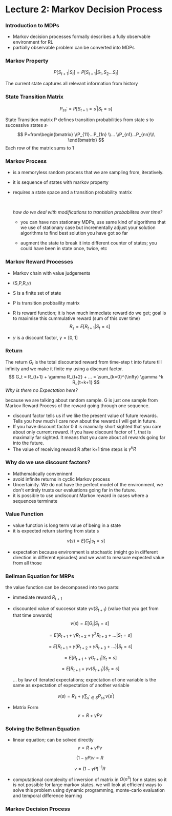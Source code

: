 #  Lecture 2: Markov Decision Process

### Introduction to MDPs

- Markov decision processes formally describes a fully observable environment for RL
- partially observable problem can be converted into MDPs

### Markov Property

$$
P[S_{t+1}|S_t] = P[S_{t+1}|S_1, S_2...S_t]
$$

The current state captures all relevant information from history

### State Transition Matrix

$$
P_{ss^{'}} = P[S_{t+1}=s^{'}|S_t=s]
$$

State Transition matrix P defines transition probabilities from state _s_ to successive states $s_{'}$
$$
P=from\begin{bmatrix}
\\P_{11}...P_{1n}
\\...
\\P_{n1}...P_{nn}\\\
\end{bmatrix}
$$
 Each row of the matrix sums to 1

### Markov Process

- is a memoryless random process that we are sampling from, iteratively.


- it is sequence of states with markov property

- requires a state space and a transition probability matrix

  ​

  _how do we deal with modifications to transition probabilites over time?_

  - you can have non stationary MDPs, use same kind of algorithms that we use of stationary case but incrementally adjust your solution algorithms to find best solution you have got so far


  - augment the state to break it into different counter of states; you could have been in state once, twice, etc

### Markov Reward Processes

- Markov chain with value judgements

- (S,P,R,$\gamma$)

- S is a finite set of state

- P is transition probbaility matrix

- R is reward function; it is how much immediate reward do we get; goal is to maximise this cummulative reward (sum of this over time)
  $$
  R_s = E[R_{t+1}|S_t=s]
  $$

- $\gamma$ is a discount factor, $\gamma = [0,1]$

### Return

The return $G_t$ is the total discounted reward from time-step t into future till infinity and we make it finite my using a discount factor.
$$
G_t = R_{t+1} + \gamma R_{t+2} + ... =  \sum_{k=0}^{\infty} \gamma ^k R_{t+k+1}
$$
_Why is there no Expectation here?_

because we are talking about random sample. G is just one sample from Markov Reward Process of the reward going through one sequence.

- discount factor tells us if we like the present value of future rewards. Tells you how much I care now about the rewards I will get in future.
- If you have discount factor 0 it is maxmally short sighted that you care about only current reward. If you have discount factor of 1, that is maximally far sighted. It means that you care about all rewards going far into the future.
-  The value of receiving reward R after k+1 time steps is $\gamma ^k R$

### Why do we use discount factors?

- Mathematically conveninent
- avoid infinite returns in cyclic Markov process
- Uncertainity. We do not have the perfect model of the environment, we don't entirely trusts our evaluations going far in the future. 
- it is possible to use undiscount Markov reward in cases where a sequences terminate

### Value Function

- value function is long term value of being in a state
- it is expected return starting from state s

$$
v(s)=E[G_t|s_t=s]
$$

- expectation because environment is stochastic (might go in different direction in different episodes) and we want to measure expected value from all those

### Bellman Equation for MRPs

the value function can be decomposed into two parts:

- immediate reward $R_{t+1}$

- discounted value of succesor state $\gamma v(S_{t+1})$ (value that you get from that time onwards)
  $$
  v(s) = E[G_t | S_t=s]
  $$

  $$
  = E[R_{t+1} + \gamma R_{t+2} + \gamma ^2 R_{t+3} + ...| S_t=s]
  $$

  $$
  = E[R_{t+1} + \gamma ( R_{t+2} + \gamma R_{t+3} + ... )| S_t=s]
  $$

  $$
  = E[R_{t+1} + \gamma G_{t+1} | S_t=s]
  $$

  $$
  = E[R_{t+1} + \gamma v(S_{t+1}) | S_t=s]
  $$

  ... by law of iterated expectations; expectation of one variable is the same as expectation of expectation of another variable

$$
v(s) = R_s + \gamma \sum_{s^{'} \in S} P_{ss^{'}}v(s^{'})
$$

- Matrix Form
  $$
  v = R + \gamma P v
  $$


### Solving the Bellman Equation

- linear equation; can be solved directly
  $$
  v = R+\gamma P v
  $$

  $$
  (1-\gamma P)v =R
  $$

  $$
  v =(1-\gamma P)^{-1} R
  $$

- computational complexity of inversion of matrix in $O(n^3)$ for n states so it is not possible for large markov states. we will look at efficient ways to solve this problem using dynamic programming, monte-carlo evaluation and temporal difference learning

### Markov Decision Process

